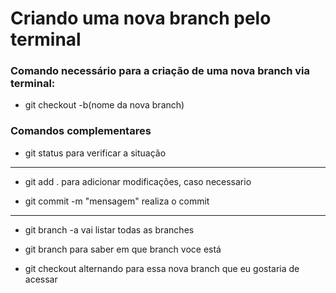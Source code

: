 # Criando uma nova branch pelo terminal

### Comando necessário para a criação de uma nova branch via terminal:

- git checkout -b(nome da nova branch) 

### Comandos complementares
- git status para verificar a situação
---------------------------------------------
- git add . para adicionar modificações, caso necessario 

- git commit -m "mensagem" realiza o commit
---------------------------------------------
- git branch -a vai listar todas as branches

- git branch para saber em que branch voce está

- git checkout <nome da branch> alternando para essa nova branch que eu gostaria de acessar








